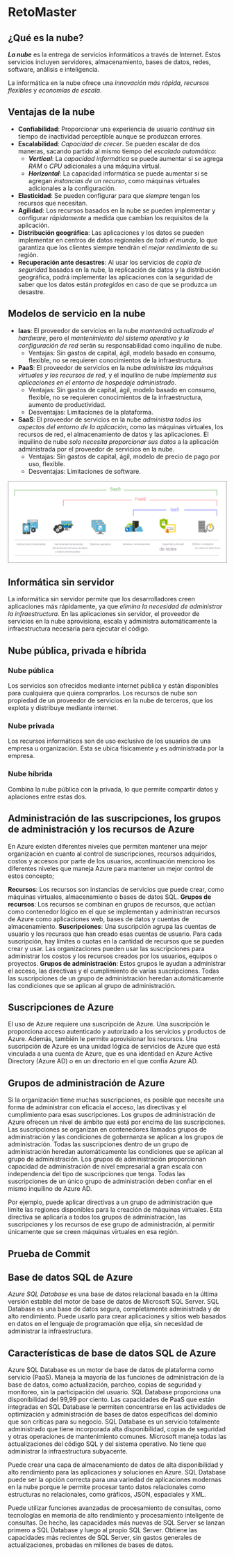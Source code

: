 # RetoMaster

## ¿Qué es la nube?

_**La nube**_ es la entrega de servicios informáticos a través de Internet. Estos servicios incluyen servidores, almacenamiento, bases de datos, redes, software, análisis e inteligencia.

La informática en la nube ofrece una _innovación más rápida_, _recursos flexibles_ y _economías de escala_.

## Ventajas de la nube

* **Confiabilidad**: Proporcionar una experiencia de usuario _continua_ sin tiempo de inactividad perceptible aunque se produzcan errores.
* **Escalabilidad**: _Capacidad de crecer_. Se pueden escalar de dos maneras, sacando partido al mismo tiempo del _escalado automático_:
  * _**Vertical**_: La _capacidad informática_ se puede aumentar si se agrega _RAM_ o _CPU_ adicionales a una máquina virtual.
  * _**Horizontal**_: La capacidad informática se puede aumentar si se agregan _instancias de un recurso_, como máquinas virtuales adicionales a la configuración.
* **Elasticidad**: Se pueden configurar para que _siempre_ tengan los recursos que necesitan.
* **Agilidad**: Los recursos basados en la nube se pueden implementar y configurar _rápidamente_ a medida que cambian los requisitos de la aplicación.
* **Distribución geográfica**: Las aplicaciones y los datos se pueden implementar en centros de datos regionales de _todo el mundo_, lo que garantiza que los clientes siempre tendrán el _mejor rendimiento_ de su región.
* **Recuperación ante desastres**: Al usar los servicios de _copia de seguridad_ basados en la nube, la replicación de datos y la distribución geográfica, podrá implementar las aplicaciones con la seguridad de saber que los datos están _protegidos_ en caso de que se produzca un desastre.

## Modelos de servicio en la nube

* **Iaas**: El proveedor de servicios en la nube _mantendrá actualizado el hardware_, pero el _mantenimiento del sistema operativo y la configuración de red_ serán su responsabilidad como inquilino de nube.
  * Ventajas: Sin gastos de capital, ágil, modelo basado en consumo, flexible, no se requieren conocimientos de la infraestructura.
* **PaaS**: El proveedor de servicios en la nube _administra las máquinas virtuales y los recursos de red_, y el inquilino de nube _implementa sus aplicaciones en el entorno de hospedaje administrado_.
  * Ventajas: Sin gastos de capital, ágil, modelo basado en consumo, flexible, no se requieren conocimientos de la infraestructura, aumento de productividad.
  * Desventajas: Limitaciones de la plataforma.
* **SaaS**: El proveedor de servicios en la nube _administra todos los aspectos del entorno de la aplicación_, como las máquinas virtuales, los recursos de red, el almacenamiento de datos y las aplicaciones. El inquilino de nube _solo necesita proporcionar sus datos_ a la aplicación administrada por el proveedor de servicios en la nube.
  * Ventajas: Sin gastos de capital, ágil, modelo de precio de pago por uso, flexible.
  * Desventajas: Limitaciones de software.

![Modelos de servicio en la nube](./img/iaas-paas-saas-expanded.png)

## Informática sin servidor

La informática sin servidor permite que los desarrolladores creen aplicaciones más rápidamente, ya que _elimina la necesidad de administrar la infraestructura_. En las aplicaciones sin servidor, el proveedor de servicios en la nube aprovisiona, escala y administra automáticamente la infraestructura necesaria para ejecutar el código.

## Nube pública, privada e híbrida

### Nube pública

Los servicios son ofrecidos mediante internet pública y están disponibles para cualquiera que quiera comprarlos. Los recursos de nube son propiedad de un proveedor de servicios en la nube de terceros, que los explota y distribuye mediante internet.

### Nube privada

Los recursos informáticos son de uso exclusivo de los usuarios de una empresa u organización. Esta se ubica físicamente y es administrada por la empresa.

### Nube híbrida

Combina la nube pública con la privada, lo que permite compartir datos y aplaciones entre estas dos.

## Administración de las suscripciones, los grupos de administración y los recursos de Azure #

En Azure existen diferentes niveles que permiten mantener una mejor organización en cuanto al control de suscripciones, recursos adquiridos, costos y accesos por parte de los usuarios, acontinuación menciono los diferentes niveles que maneja Azure para mantener un mejor control de estos concepto;

**Recursos**: Los recursos son instancias de servicios que puede crear, como máquinas virtuales, almacenamiento o bases de datos SQL.
**Grupos de recursos**: Los recursos se combinan en grupos de recursos, que actúan como contenedor lógico en el que se implementan y administran recursos de Azure como aplicaciones web, bases de datos y cuentas de almacenamiento.
**Suscripciones**: Una suscripción agrupa las cuentas de usuario y los recursos que han creado esas cuentas de usuario. Para cada suscripción, hay límites o cuotas en la cantidad de recursos que se pueden crear y usar. Las organizaciones pueden usar las suscripciones para administrar los costos y los recursos creados por los usuarios, equipos o proyectos.
**Grupos de administración**: Estos grupos le ayudan a administrar el acceso, las directivas y el cumplimiento de varias suscripciones. Todas las suscripciones de un grupo de administración heredan automáticamente las condiciones que se aplican al grupo de administración.

## Suscripciones de Azure
El uso de Azure requiere una suscripción de Azure. Una suscripción le proporciona acceso autenticado y autorizado a los servicios y productos de Azure. Además, también le permite aprovisionar los recursos. Una suscripción de Azure es una unidad lógica de servicios de Azure que está vinculada a una cuenta de Azure, que es una identidad en Azure Active Directory (Azure AD) o en un directorio en el que confía Azure AD.

## Grupos de administración de Azure
Si la organización tiene muchas suscripciones, es posible que necesite una forma de administrar con eficacia el acceso, las directivas y el cumplimiento para esas suscripciones. Los grupos de administración de Azure ofrecen un nivel de ámbito que está por encima de las suscripciones. Las suscripciones se organizan en contenedores llamados grupos de administración y las condiciones de gobernanza se aplican a los grupos de administración. Todas las suscripciones dentro de un grupo de administración heredan automáticamente las condiciones que se aplican al grupo de administración. Los grupos de administración proporcionan capacidad de administración de nivel empresarial a gran escala con independencia del tipo de suscripciones que tenga. Todas las suscripciones de un único grupo de administración deben confiar en el mismo inquilino de Azure AD.

Por ejemplo, puede aplicar directivas a un grupo de administración que limite las regiones disponibles para la creación de máquinas virtuales. Esta directiva se aplicaría a todos los grupos de administración, las suscripciones y los recursos de ese grupo de administración, al permitir únicamente que se creen máquinas virtuales en esa región.

## Prueba de Commit
## Base de datos SQL de Azure
_Azure SQL Database_ es una base de datos relacional basada en la última versión estable del motor de base de datos de Microsoft SQL Server. SQL Database es una base de datos segura, completamente administrada y de alto rendimiento. Puede usarlo para crear aplicaciones y sitios web basados en datos en el lenguaje de programación que elija, sin necesidad de administrar la infraestructura.

## Características de base de datos SQL de Azure
Azure SQL Database es un motor de base de datos de plataforma como servicio (PaaS). Maneja la mayoría de las funciones de administración de la base de datos, como actualización, parcheo, copias de seguridad y monitoreo, sin la participación del usuario. SQL Database proporciona una disponibilidad del 99,99 por ciento. Las capacidades de PaaS que están integradas en SQL Database le permiten concentrarse en las actividades de optimización y administración de bases de datos específicas del dominio que son críticas para su negocio. SQL Database es un servicio totalmente administrado que tiene incorporada alta disponibilidad, copias de seguridad y otras operaciones de mantenimiento comunes. Microsoft maneja todas las actualizaciones del código SQL y del sistema operativo. No tiene que administrar la infraestructura subyacente.

Puede crear una capa de almacenamiento de datos de alta disponibilidad y alto rendimiento para las aplicaciones y soluciones en Azure. SQL Database puede ser la opción correcta para una variedad de aplicaciones modernas en la nube porque le permite procesar tanto datos relacionales como estructuras no relacionales, como gráficos, JSON, espaciales y XML.

Puede utilizar funciones avanzadas de procesamiento de consultas, como tecnologías en memoria de alto rendimiento y procesamiento inteligente de consultas. De hecho, las capacidades más nuevas de SQL Server se lanzan primero a SQL Database y luego al propio SQL Server. Obtiene las capacidades más recientes de SQL Server, sin gastos generales de actualizaciones, probadas en millones de bases de datos.
